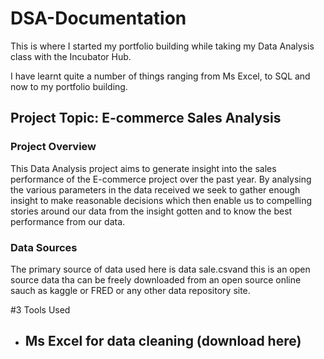 # DSA-Documentation
This is where I started my portfolio building while taking my Data Analysis class with the Incubator Hub.

I have learnt quite a number of things ranging from Ms Excel, to SQL and now to my portfolio building.

## Project Topic: E-commerce Sales Analysis

### Project Overview
This Data Analysis project aims to generate insight into the sales performance of the E-commerce project over the past year. By analysing the various parameters in the data received we seek to gather enough insight to make reasonable decisions which then enable us to compelling stories around our data from the insight gotten and to know the best performance from our data.

### Data Sources
The primary source of data used here is data sale.csvand this is an open source data tha can be freely downloaded from an open source online sauch as kaggle or FRED or any other data repository site.

#3 Tools Used
- Ms Excel for data cleaning (download here)
     -
